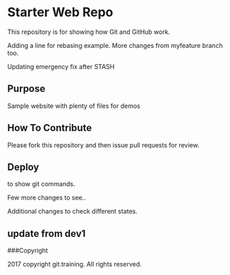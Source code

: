 # Starter Web Repo

This repository is for showing how Git and GitHub work.

Adding a line for rebasing example.
More changes from myfeature branch too.

Updating emergency fix after STASH

## Purpose

Sample website with plenty of files for demos

## How To Contribute

Please fork this repository and then issue pull requests for review.

## Deploy

to show git commands.

Few more changes to see..


Additional changes to check different states.

## update from dev1

###Copyright

2017 copyright git.training. All rights reserved.
